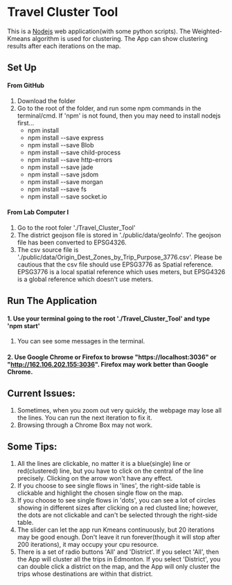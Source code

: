 # Travel Cluster Tool


This is a [Nodejs](https://docs.npmjs.com/getting-started/installing-node)
web application(with some python scripts). The Weighted-Kmeans algorithm is used for clustering. The App can show clustering results after each iterations on the map.
## Set Up

#### From GitHub
1. Download the folder
2. Go to the root of the folder, and run some npm commands in the terminal/cmd. If 'npm' is not found, then you may need to install nodejs first...
    * npm install
    * npm install --save express
    * npm install --save Blob
    * npm install --save child-process
    * npm install --save http-errors
    * npm install --save jade
    * npm install --save jsdom
    * npm install --save morgan
    * npm install --save fs
    * npm install --save socket.io
   
#### From Lab Computer I
1. Go to the root foler './Travel_Cluster_Tool'
2. The district geojson file is stored in './public/data/geoInfo'. The geojson file has been converted to EPSG4326. 
3. The csv source file is './public/data/Origin_Dest_Zones_by_Trip_Purpose_3776.csv'. Please be cautious that the csv file should use EPSG3776 as Spatial reference. EPSG3776 is a local spatial reference which uses meters, but EPSG4326 is a global reference which doesn't use meters.

## Run The Application
#### 1. Use your terminal going to the root './Travel_Cluster_Tool' and type 'npm start'
1. You can see some messages in the terminal.

#### 2. Use Google Chrome or Firefox to browse "https://localhost:3036" or "http://162.106.202.155:3036". Firefox may work better than Google Chrome. 

## Current Issues:
1. Sometimes, when you zoom out very quickly, the webpage may lose all the lines. You can run the next iteration to fix it.
2. Browsing through a Chrome Box may not work. 

## Some Tips:

1. All the lines are clickable, no matter it is a blue(single) line or red(clustered) line, but you have to click on the central of the line precisely. Clicking on the arrow won't have any effect.
2. If you choose to see single flows in 'lines', the right-side table is clickable and highlight the chosen single flow on the map.
3. If you choose to see single flows in 'dots', you can see a lot of circles showing in different sizes after clicking on a red clusted line; however, the dots are not clickable and can't be selected through the right-side table.
4. The slider can let the app run Kmeans continuously, but 20 iterations may be good enough. Don't leave it run forever(though it will stop after 200 iterations), it may occupy your cpu resource.
5. There is a set of radio buttons 'All' and 'District'. If you select 'All', then the App will cluster all the trips in Edmonton. If you select 'District', you can double click a district on the map, and the App will only cluster the trips whose destinations are within that district.
